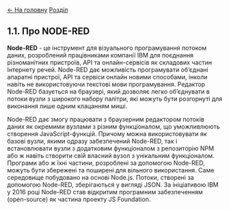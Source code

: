 [<- На головну](../)  [Розділ](README.md)

## 1.1. Про NODE-RED 

**Node-RED** - це інструмент для візуального програмування потоком даних, розроблений працівниками компанії IBM для поєднання різноманітних пристроїв, API та онлайн-сервісів як складових частин Інтернету речей. Node-RED дає можливість програмувати об’єднані апаратні пристрої, API та сервіси онлайн новими способами, інколи навіть не використовуючи текстові мови програмування. Редактор Node-RED базується на браузері, який дозволяє легко об’єднувати в потоки вузли з широкого набору палітри, які можуть бути розгорнуті для виконання лише одним клацанням миші. 

Node-RED дає змогу працювати з браузерним редактором потоків даних як окремими вузлами з різним функціоналом, що уможливлюють створення JavaScript-функцій. Причому можна використовувати як базові вузли, якими одразу забезпечений Node-RED, так і встановлювати вузли з додатковим функціоналом з репозиторію NPM або ж навіть створити свій власний вузол з унікальним функціоналом. Програми або ж їхні частини, розроблені за допомогою Node-RED, можуть бути збережені та поширені для вільного використання. Саме середовище побудовано на основі Node.js. Потоки, створені за допомогою Node-RED, зберігаються у вигляді JSON. За ініціативою IBM у 2016 році Node-RED став відкритим програмним забезпеченням (open-source) як частина проекту JS Foundation.
